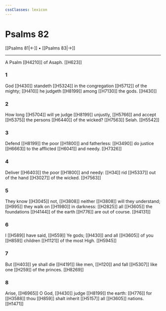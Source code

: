 ```yaml
---
cssClasses: lexicon
---
```

# Psalms 82

[[Psalms 81|←]] • [[Psalms 83|→]]

---

A Psalm [[H4210]] of Asaph. [[H623]]

### 1
God [[H430]] standeth [[H5324]] in the congregation [[H5712]] of the mighty; [[H410]] he judgeth [[H8199]] among [[H7130]] the gods. [[H430]]

### 2
How long [[H5704]] will ye judge [[H8199]] unjustly, [[H5766]] and accept [[H5375]] the persons [[H6440]] of the wicked? [[H7563]] Selah. [[H5542]]

### 3
Defend [[H8199]] the poor [[H1800]] and fatherless: [[H3490]] do justice [[H6663]] to the afflicted [[H6041]] and needy. [[H7326]]

### 4
Deliver [[H6403]] the poor [[H1800]] and needy: [[H34]] rid [[H5337]] out of the hand [[H3027]] of the wicked. [[H7563]]

### 5
They know [[H3045]] not, [[H3808]] neither [[H3808]] will they understand; [[H995]] they walk on [[H1980]] in darkness: [[H2825]] all [[H3605]] the foundations [[H4144]] of the earth [[H776]] are out of course. [[H4131]]

### 6
I [[H589]] have said, [[H559]] Ye gods; [[H430]] and all [[H3605]] of you [[H859]] children [[H1121]] of the most High. [[H5945]]

### 7
But [[H403]] ye shall die [[H4191]] like men, [[H120]] and fall [[H5307]] like one [[H259]] of the princes. [[H8269]]

### 8
Arise, [[H6965]] O God, [[H430]] judge [[H8199]] the earth: [[H776]] for [[H3588]] thou [[H859]] shalt inherit [[H5157]] all [[H3605]] nations. [[H1471]]